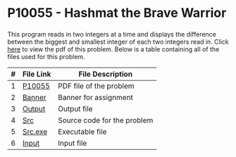 # P10055 - Hashmat the Brave Warrior

### 
This program reads in two integers at a time and displays the difference between the
biggest and smallest integer of each two integers read in. Click [here](https://github.com/ShaunJPartridge/4883-PT-Partridge/blob/main/Assignments/A04/P10055/10055.pdf) to view the pdf
of this problem. Below is a table containing all of the files used for this problem.

|   #   | File Link | File Description |
| :---: | ----------- | ---------------------- |
|   1    |    [P10055](https://github.com/ShaunJPartridge/4883-PT-Partridge/blob/main/Assignments/A04/P10055/10055.pdf)         | PDF file of the problem                       |
|   2    |    [Banner](https://github.com/ShaunJPartridge/4883-PT-Partridge/blob/main/Assignments/A04/P10055/banner.txt)         | Banner for assignment                       |
|   3    |    [Output](https://github.com/ShaunJPartridge/4883-PT-Partridge/blob/main/Assignments/A04/P10055/output.txt)         | Output file                       |
|   4    |    [Src](https://github.com/ShaunJPartridge/4883-PT-Partridge/blob/main/Assignments/A04/P10055/source.cpp)         | Source code for the problem                       |
|   5    |    [Src.exe](https://github.com/ShaunJPartridge/4883-PT-Partridge/blob/main/Assignments/AO4/P10055/source.exe)         | Executable file                       |
|   6    |    [Input](https://github.com/ShaunJPartridge/4883-PT-Partridge/blob/main/Assignments/A04/P10055/uDebug.txt)         | Input file                       |
